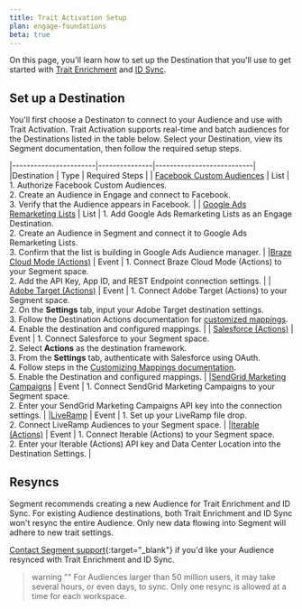 ```yaml
---
title: Trait Activation Setup
plan: engage-foundations
beta: true
---
```


On this page, you'll learn how to set up the Destination that you'll use to get started with [Trait Enrichment](/docs/engage/trait-activation/trait-enrichment/) and [ID Sync](/docs/engage/trait-activation/id-sync/).  

## Set up a Destination

You'll first choose a Destinaton to connect to your Audience and use with Trait Activation. Trait Activation supports real-time and batch audiences for the Destinations listed in the table below. Select your Destination, view its Segment documentation, then follow the required setup steps. 


|-----------------------|---------------|---------------------------|
|Destination            |  Type         |  Required Steps           |
| [Facebook Custom Audiences](/docs/connections/destinations/catalog/personas-facebook-custom-audiences/) | List | 1. Authorize Facebook Custom Audiences. <br> 2. Create an Audience in Engage and connect to Facebook. <br> 3. Verify that the Audience appears in Facebook. |
| [Google Ads Remarketing Lists](/docs/connections/destinations/catalog/adwords-remarketing-lists/#overview) | List | 1. Add Google Ads Remarketing Lists as an Engage Destination. <br> 2. Create an Audience in Segment and connect it to Google Ads Remarketing Lists. <br> 3. Confirm that the list is building in Google Ads Audience manager. |
|[Braze Cloud Mode (Actions)](/docs/connections/destinations/catalog/braze-cloud-mode-actions/) | Event | 1. Connect Braze Cloud Mode (Actions) to your Segment space. <br> 2. Add the API Key, App ID, and REST Endpoint connection settings. |
| [Adobe Target (Actions)](/docs/connections/destinations/catalog/actions-adobe-target-cloud/#available-actions)    | Event      |  1. Connect Adobe Target (Actions) to your Segment space. <br> 2. On the **Settings** tab, input your Adobe Target destination settings. <br> 3. Follow the Destination Actions documentation for [customized mappings](/docs/connections/destinations/actions/#customizing-mappings). <br> 4. Enable the destination and configured mappings.                        |
| [Salesforce (Actions)](/docs/connections/destinations/catalog/actions-salesforce/) | Event          | 1. Connect Salesforce to your Segment space. <br> 2. Select **Actions** as the destination framework. <br> 3. From the **Settings** tab, authenticate with Salesforce using OAuth. <br> 4. Follow steps in the [Customizing Mappings documentation](/docs/connections/destinations/actions/#customizing-mappings). <br> 5. Enable the Destination and configured mappings.                  |
|[SendGrid Marketing Campaigns](/docs/connections/destinations/catalog/actions-sendgrid/)   |   Event           |  1. Connect SendGrid Marketing Campaigns to your Segment space. <br> 2. Enter your SendGrid Marketing Campaigns API key into the connection settings.                      |
|[LiveRamp](/docs/connections/destinations/catalog/actions-liveramp-audiences/)   |   Event           |  1. Set up your LiveRamp file drop. <br> 2. Connect LiveRamp Audiences to your Segment space.                       |
|[Iterable (Actions)](/docs/connections/destinations/catalog/actions-iterable/)   |   Event           |  1. Connect Iterable (Actions) to your Segment space. <br> 2. Enter your Iterable (Actions) API key and Data Center Location into the Destination Settings.           |


## Resyncs 

Segment recommends creating a new Audience for Trait Enrichment and ID Sync. For existing Audience destinations, both Trait Enrichment and ID Sync won't resync the entire Audience. Only new data flowing into Segment will adhere to new trait settings. 

[Contact Segment support](https://segment.com/help/contact/){:target="_blank"} if you'd like your Audience resynced with Trait Enrichment and ID Sync. 

> warning ""
> For Audiences larger than 50 million users, it may take several hours, or even days, to sync. Only one resync is allowed at a time for each workspace. 


